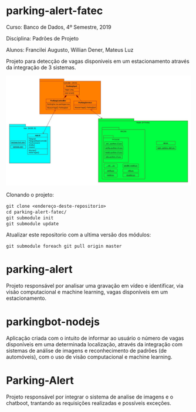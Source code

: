 # parking-alert-fatec

Curso: Banco de Dados, 4º Semestre, 2019

Disciplina: Padrões de Projeto

Alunos: Francilei Augusto, Willian Dener, Mateus Luz

Projeto para detecção de vagas disponiveis em um estacionamento através da integração de 3 sistemas.

![](https://github.com/Elfocus/parkingbot-nodejs/blob/master/ParkingGo.jpg)

Clonando o projeto:

    git clone <endereço-deste-repositorio>
    cd parking-alert-fatec/
    git submodule init
    git submodule update
   
Atualizar este repositorio com a ultima versão dos módulos:

    git submodule foreach git pull origin master

# parking-alert

Projeto responsável por analisar uma gravação em vídeo e identificar, via visão computacional e machine learning, vagas disponíveis em um estacionamento.

# parkingbot-nodejs

Aplicação criada com o intuito de informar ao usuário o número de vagas disponíveis em uma determinada localização, através da integração com sistemas de análise de imagens e reconhecimento de padrões (de automóveis), com o uso de visão computacional e machine learning.

# Parking-Alert

Projeto responsável por integrar o sistema de analise de imagens e o chatboot, trantando as requisições realizadas e possíveis exceções.
